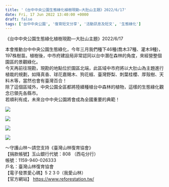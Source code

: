 ```yaml
---
title: '《台中中央公園生態綠化植樹現勘—大肚山主題》2022/6/17'
date: Fri, 17 Jun 2022 13:40:00 +0000
draft: false
tags: ['台中中央公園', '復育短文分享', '活動訊息及短文', '生態綠化']
---
```


《台中中央公園生態綠化植樹現勘—大肚山主題》2022/6/17

  
本會推動台中中央公園生態綠化，今年三月我們種下46種(喬木37種、灌木9種)，197株樹苗。植樹後，中市府建設局非常認同以台中潛在森林的角度，來經營整個園區的景觀綠化。  
今天再前往現勘，現勘的地點位於園區北端，此區域中市府將以大肚山為主題進行植栽的規劃，如降真香、球花嘉賜木、狗花椒、臺灣野梨、刺葉桂櫻、厚殼樹、天料木等，當然也會有臺灣百合！  
除了這個區域外，中央公園全區都將陸續種植台中森林的植物，這樣的生態綠化觀念已領先各縣市。  
若順利有成，未來台中中央公園將會成為全國重要的典範！

![](https://www.reforestation.tw/wp-content/uploads/2022/07/28C66A5C-8EC2-4DB7-973E-34F55199C364.jpeg)

![](https://www.reforestation.tw/wp-content/uploads/2022/07/DB4D34D3-1C0D-4835-9EA0-CCC994665703.jpeg)

![](https://www.reforestation.tw/wp-content/uploads/2022/07/472E9172-5155-498F-804A-7AC23F96AB9D.jpeg)

![](https://www.reforestation.tw/wp-content/uploads/2022/07/D930DFBC-0E47-4415-B347-FD419985E4BE.jpeg)

～守護山林～請您支持《臺灣山林復育協會》  
【捐款帳號】玉山銀行代號：808 （西屯分行）  
帳號：1159-940-026333  
戶名：臺灣山林復育協會  
【電子發票愛心碼】5 2 3 0（我愛山林）  
【官方網站】 https://www.reforestation.tw/